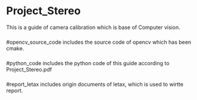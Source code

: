 # Project_Stereo
This is a guide of camera calibration which is base of Computer vision.
###
#opencv_source_code  includes the source code of opencv which has been cmake.
###
#python_code includes the python code of this guide according to Project_Stereo.pdf
###
#report_letax includes origin documents of letax, which is used to wirtte report.

